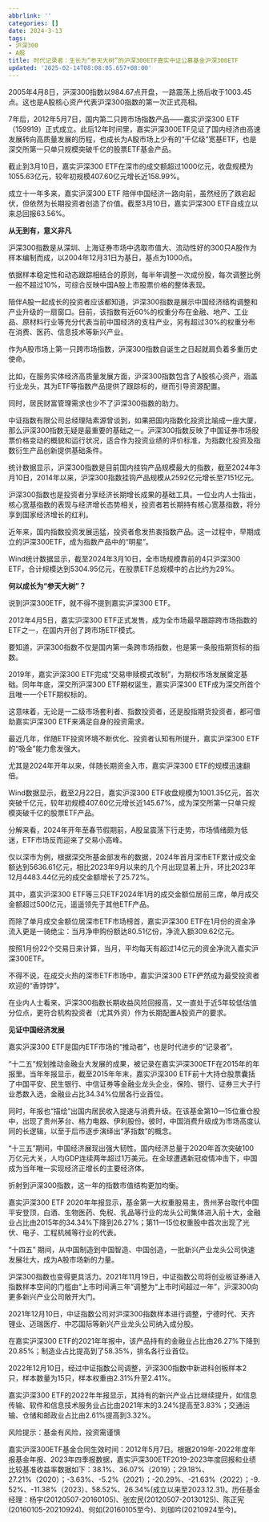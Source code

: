```yaml
---
abbrlink: ''
categories: []
date: 2024-3-13
tags:
- 沪深300
- A股
title: 时代记录者：生长为“参天大树”的沪深300ETF嘉实中证公募基金沪深300ETF
updated: '2025-02-14T08:08:05.657+08:00'
---
```

2005年4月8日，沪深300指数以984.67点开盘，一路震荡上扬后收于1003.45点。这也是A股核心资产代表沪深300指数的第一次正式亮相。

7年后，2012年5月7日，国内第二只跨市场指数产品——嘉实沪深300 ETF（159919）正式成立。此后12年时间里，嘉实沪深300ETF见证了国内经济由高速发展转向高质量发展的历程，也成长为A股市场上少有的“千亿级”宽基ETF，也是深交所第一只单只规模突破千亿的股票ETF基金产品。

截止到3月10日，嘉实沪深300 ETF在深市的成交额超过1000亿元，收盘规模为1055.63亿元，较年初规模407.60亿元增长近158.99%。

成立十一年多来，嘉实沪深300 ETF 陪伴中国经济一路向前，虽然经历了跌宕起伏，但依然为长期投资者创造了价值。截至3月10日，嘉实沪深300 ETF自成立以来总回报63.56%。

**从无到有，意义非凡**

沪深300指数是从深圳、上海证券市场中选取市值大、流动性好的300只A股作为样本编制而成，以2004年12月31日为基日，基点为1000点。

依据样本稳定性和动态跟踪相结合的原则，每半年调整一次成份股，每次调整比例一般不超过10%，可综合反映中国A股上市股票价格的整体表现。

陪伴A股一起成长的投资者应该都知道，沪深300指数是展示中国经济结构调整和产业升级的一扇窗口。目前，该指数有近60%的权重分布在金融、地产、工业品、原材料行业等充分代表当前中国经济的支柱产业，另有超过30%的权重分布在消费、医药、信息技术等新兴产业。

作为A股市场上第一只跨市场指数，沪深300指数自诞生之日起就肩负着多重历史使命。

比如，在服务实体经济高质量发展方面，沪深300指数包含了A股核心资产，涵盖行业龙头，其为ETF等指数产品提供了跟踪标的，继而引导资源配置。

同时，居民财富管理需求也少不了沪深300指数的助力。

中证指数有限公司总经理陆素源曾谈到，如果把国内指数化投资比喻成一座大厦，那么沪深300指数无疑是最重要的基础之一。沪深300指数反映了中国证券市场股票价格变动的概貌和运行状况，适合作为投资业绩的评价标准，为指数化投资及指数衍生产品创新提供基础条件。

统计数据显示，沪深300指数是目前国内挂钩产品规模最大的指数，截至2024年3月10日，2014年以来，沪深300指数挂钩产品规模从2592亿元增长至7151亿元。

沪深300指数也是投资者分享经济长期增长成果的基础工具。一位业内人士指出，核心宽基指数的表现与经济增长态势相关，投资者若长期持有核心宽基指数，将分享到国家经济增长的红利。

近年来，国内指数投资发展迅猛，投资者愈发热衷指数产品。这一过程中，早期成立的沪深300ETF，成为指数产品中的“明星”。

Wind统计数据显示，截至2024年3月10日，全市场规模靠前的4只沪深300 ETF，合计规模达到5304.95亿元，在股票ETF总规模中的占比约为29%。

**何以成长为“参天大树”？**

说到沪深300ETF，就不得不提到嘉实沪深300 ETF。

2012年4月5日，嘉实沪深300 ETF正式发售，成为全市场最早跟踪跨市场指数的ETF之一，在国内开创了跨市场ETF模式。

要知道，沪深300指数不仅是国内第一条跨市场指数，也是第一条股指期货标的指数。

2019年，嘉实沪深300 ETF完成“交易申赎模式改制”，为期权市场发展奠定基础。同年年底，深交所沪深300 ETF期权诞生，嘉实沪深300 ETF成为深交所首个且唯一一个ETF期权标的。

这意味着，无论是一二级市场套利者、指数投资者，还是股指期货投资者，都可借助嘉实沪深300 ETF来满足自身的投资需求。

最近几年，伴随ETF投资环境不断优化、投资者认知有所提升，嘉实沪深300 ETF的“吸金”能力愈发强大。

尤其是2024年开年以来，伴随长期资金入市，嘉实沪深300 ETF的规模迅速翻倍。

Wind数据显示，截至2月22日，嘉实沪深300 ETF收盘规模为1001.35亿元，首次突破千亿元，较年初规模407.60亿元增长近145.67%，成为深交所第一只单只规模突破千亿的股票ETF产品。

分解来看，2024年开年至春节假期前，A股呈震荡下行走势，市场情绪颇为低迷，ETF市场反而迎来了交易小高峰。

仅以深市为例，根据深交所基金部发布的数据，2024年首月深市ETF累计成交金额达到5636.61亿元，相比2023年9月以来的几个月出现显著上升，环比2023年12月4483.44亿元的成交金额增长了25.72%。

其中，嘉实沪深300 ETF等三只ETF2024年1月的成交金额位居前三席，单月成交金额超过500亿元，遥遥领先于其他ETF产品。

而除了单月成交金额位居深市ETF市场榜首，嘉实沪深300 ETF在1月份的资金净流入更是一骑绝尘：当月净申购份额达80.51亿份，净流入额309.62亿元。

按照1月份22个交易日来计算，当月，平均每天有超过14亿元的资金净流入嘉实沪深300ETF。

不得不说，在成交火热的深市ETF市场中，嘉实沪深300 ETF俨然成为最受投资者欢迎的“香饽饽”。

在业内人士看来，沪深300指数长期收益风险回报高，又一直处于近5年较低估值分位点，更符合机构投资者（尤其外资）作为长期配置A股资产的要求。

**见证中国经济发展**

嘉实沪深300 ETF是国内ETF市场的“推动者”，也是时代进步的“记录者”。

“十二五”规划推动金融业大发展的成果，被记录在嘉实沪深300ETF在2015年的年报里。当年年报显示，截至2015年年末，嘉实沪深300 ETF前十大持仓股票囊括了中国平安、民生银行、中信证券等金融业龙头企业，保险、银行、证券三大子行业悉数入选，金融业占比34.34%位居各行业首位。

同时，年报也“描绘”出国内居民收入提速与消费升级。在该基金第10—15位重仓股中，出现了贵州茅台、格力电器、伊利股份。彼时，中国消费升级成为市场高度认同的长逻辑，以至于后市逐步演绎出“茅指数”的概念。

“十三五”期间，中国经济展现出强大韧性。国内经济总量于2020年首次突破100万亿元大关，人均GDP连续两年超过1万美元。在全球遭遇新冠疫情冲击下，中国成为当年唯一实现经济正增长的主要经济体。

折射到沪深300指数，这一年的指数市值结构更加均衡。

嘉实沪深300 ETF 2020年年报显示，基金第一大权重股易主，贵州茅台取代中国平安登顶，白酒、生物医药、免税、乳品等行业的龙头公司集体进入前十大，金融业占比由2015年的34.34%下降到26.27%；第11—15位权重股中首次出现了光伏、电子、工程机械等行业的代表。

“十四五” 期间，从中国制造到中国智造、中国创造，一批新兴产业龙头公司快速发展壮大，成为A股市场新的力量。

沪深300指数也变得更具活力。2021年11月19日，中证指数公司将创业板证券进入指数样本空间的门槛由“上市时间满三年”调整为“上市时间超过一年”，沪深300向更多新兴产业公司敞开大门。

2021年12月10日，中证指数公司对沪深300指数样本进行调整，宁德时代、天齐锂业、迈瑞医疗、中芯国际等新兴产业龙头公司纳入成分股。

在嘉实沪深300 ETF的2021年年报中，该产品持有的金融业占比由26.27%下降到20.85%；制造业占比提高到了58.35%，排名各行业首位。

2022年12月10日，经过中证指数公司调整，沪深300指数中新进科创板样本2只，样本数量为15只，样本权重由2.31%升至2.41%。

嘉实沪深300 ETF的2022年年报显示，其持有的新兴产业占比继续提升，如信息传输、软件和信息技术服务业占比由2021年末的3.24%提高至3.83%；交通运输、仓储和邮政业占比由2.61%提高到3.32%。

风险提示：基金有风险，投资需谨慎

嘉实沪深300ETF基金合同生效时间：2012年5月7日。根据2019年-2022年度年报基金年报、2023年四季报数据，嘉实沪深300ETF2019-2023年度回报和业绩比较基准收益率数据如下：38.1%、36.07%（2019）；29.18%、27.21%（2020）；-3.63%、-5.2%（2021）；-20.29%、-21.63%（2022）；-9.52%、-11.38%（2023）、58.52%、26.34%(成立以来至2023.12.31)。历任基金经理：杨宇(20120507-20160105)、张宏民(20120507-20130125)、陈正宪(20160105-20210924)、何如(20160105至今)、刘珈吟(20210924至今)。
